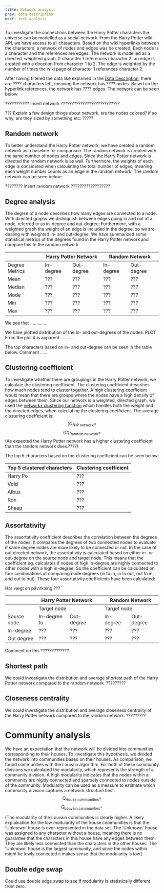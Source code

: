 ```yaml
---
title: Network analysis
prev: data-description
next: text-analysis
---
```


To investigate the connections between the Harry Potter characters the universe can be modelled as a social network. From the Harry Potter wiki API, we have access to all characters. Based on the wiki hyperlinks between the characters, a network of nodes and edges was be created. Each node is a character and the references are edges. The network is modelled as a directed, weighted graph. If character 1 references character 2, an edge is created with a direction from character 1 to 2. The edge is weighted by the number of times the wiki page of character 1 references character 2. 

After having filtered the data like explained in the [Data Description](../data-description), there are ???? characters left, meaning the network has ???? nodes. Based on the hyperlink references, the network has ???? edges. The network can be seen below:

??????????? Insert network ???????????????????????????

??? Explain a few design things about network, are the nodes colored? if so why, are they sized by something etc. ?????

## **Random network**
To better understand the Harry Potter network, we have created a random network as a baseline for comparison. The random network is created with the same number of nodes and edges. Since the Harry Potter network is directed the random network is as well. Furthermore, the weights of each edge is considered when calculating the total number of edges, meaning each weight number counts as an edge in the random network. The random network can be seen below:

???????? Insert random network ??????????????????


## **Degree analysis**
The degree of a node describes how many edges are connected to a node. With directed graphs we distinguish between edges going in and out of a node, referred to as in-degree and out-degree. Furthermore, with a weighted graph the weight of an edge is included in the degree, so we are dealing with weighted in- and out-degree. We have summarized some statistical metrics of the degrees found in the Harry Potter network and compare this to the random network.
<table>
<thead>
  <tr>
    <th></th>
    <th colspan="2">Harry Potter Network</th>
    <th colspan="2">Random Network</th>
  </tr>
</thead>
<tbody>
  <tr>
    <td>Degree Metrics</td>
    <td>In-degree</td>
    <td>Out-degree</td>
    <td>In-degree</td>
    <td>Out-degree</td>
  </tr>
  <tr>
    <td>Mean</td>
    <td>???</td>
    <td>???</td>
    <td>???</td>
    <td>???</td>
  </tr>
  <tr>
    <td>Median</td>
    <td>???</td>
    <td>???</td>
    <td>???</td>
    <td>???</td>
  </tr>
  <tr>
    <td>Mode</td>
    <td>???</td>
    <td>???</td>
    <td>???</td>
    <td>???</td>
  </tr>
  <tr>
    <td>Min</td>
    <td>???</td>
    <td>???</td>
    <td>???</td>
    <td>???</td>
  </tr>
  <tr>
    <td>Max</td>
    <td>???</td>
    <td>???</td>
    <td>???</td>
    <td>???</td>
  </tr>
</tbody>
</table>

We see that .............

We have plotted distribution of the in- and out-degrees of the nodes:
PLOT
From the plot it is apparent ...........

The top characters based on in- and out-degree can be seen in the table below. Comment ......

## **Clustering coefficient**
To investigate whether there are groupings in the Harry Potter network, we calculate the clustering coefficient. The clustering coefficient describes how much nodes tend to cluster together. A high clustering coefficient would mean that there are groups where the nodes have a high density of edges between them. Since our network is a weighted, directed graph, we used the [networkx clustering function](https://networkx.org/documentation/stable/reference/algorithms/generated/networkx.algorithms.cluster.clustering.html#networkx.algorithms.cluster.clustering) which handles both the weight and the directed edges, when calculating the clustering coefficient. The average clustering coefficient is:
$$\langle C \rangle_{\text{HP network}} = $$
$$\langle C \rangle_{\text{Random network}} = $$
(As expected the Harry Potter network has a higher clustering coefficient than the random network does.????) 

The top 5 characters based on the clustering coefficient can be seen below:

| Top 5 clustered characters  | Clustering coefficient |
|---|---|
| Harry Po | ??? |
| Vold | ??? |
| Albus | ??? |
| Ron | ??? |
| Sheep | ??? |




## **Assortativity**
The assortativity coefficient describes the correlation between the degrees of the nodes. It compares the degrees of two connected nodes to evaluate if same degree nodes are more likely to be connected or not. In the case of out directed network, the assortativity is calculated based on either in- or out-degree on the source node and target node. This means that the coefficient eg. calculates if nodes of high in-degree are highly connected to other nodes with a high in-degree. So the coefficient can be calculated on four combinations of comparing node degrees (in to in, in to out, out to in, and out to out). These four assortativity coefficients have been calculated:

Har vægt en påvirkning ???

<table>
<thead>
  <tr>
    <th></th>
    <th colspan="2">Harry Potter Network</th>
    <th></th>
    <th colspan="2">Random Network</th>
  </tr>
</thead>
<tbody>
  <tr>
    <td></td>
    <td colspan="2">Target node</td>
    <td></td>
    <td colspan="2">Target node</td>
  </tr>
  <tr>
    <td>Source node</td>
    <td>In-degree to </td>
    <td>Out-degree</td>
    <td></td>
    <td>In-degree</td>
    <td>Out-degree</td>
  </tr>
  <tr>
    <td>In-degree</td>
    <td>???</td>
    <td>???</td>
    <td></td>
    <td>???</td>
    <td>???</td>
  </tr>
  <tr>
    <td>Out degree</td>
    <td>???</td>
    <td>???</td>
    <td></td>
    <td>???</td>
    <td>???</td>
  </tr>
</tbody>
</table>

Comment on this ?????????????

## **Shortest path**
We could investigate the distribution and average shortest path of the Harry Potter network compared to the random network. ?????????

## **Closeness centrality**
We could investigate the distribution and average closeness centrality of the Harry Potter network compared to the random network. ?????????

# **Community analysis**
We have an expectation that the network will be divided into communities corresponding to their houses. To investigate this hypothesis, we divided the network into communities based on their houses. As comparison, we found communities with the Louvain algorithm. For both of these community divisions we calculated the modularity, which represents the strength of a community division. A high modularity indicates that the nodes within a community are highly connected and sparsely connected to nodes outside of the community. Modularity can be used as a measure to estimate which community division captures a network structure best.
$$ Q_{\text{House communities}} = $$
$$ Q_{\text{Louvain communities}} = $$

(The modularity of the Louvain communities is clearly higher. A likely explaination for the low modularity of the house communities is that the 'Unknown' house is over-represented in the data set. The 'Unknown' house was assigned to any character without a house, meaning there is no guarantee that the characters in this house have any edges between them. They are likely less connected than the characters in the other houses. The 'Unknown' house is the largest community, and since the nodes within might be lowly connected it makes sense that the modularity is low.)

## **Double edge swap**
Could use double edge swap to see if modularity is statistically different from zero.
